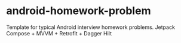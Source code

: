 # android-homework-problem
Template for typical Android interview homework problems. Jetpack Compose + MVVM + Retrofit + Dagger Hilt
